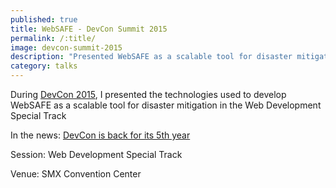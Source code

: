 ```yaml
---
published: true
title: WebSAFE - DevCon Summit 2015
permalink: /:title/
image: devcon-summit-2015
description: "Presented WebSAFE as a scalable tool for disaster mitigation in the Web Development Special Track"
category: talks
---
```


During [DevCon 2015](https://devcon.ph/), I presented the technologies used to develop WebSAFE as a scalable tool for disaster mitigation in the Web Development Special Track

In the news: [DevCon is back for its 5th year](https://www.rappler.com/bulletin-board/110697-devcon-summit-2015/)

Session: Web Development Special Track

Venue: SMX Convention Center

